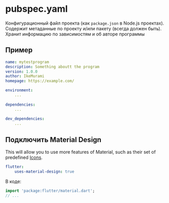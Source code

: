 # pubspec.yaml

Конфигурационный файл проекта (как `package.json` в Node.js проектах). Содержит метаданные по проекту и/или пакету (всегда должен быть). Хранит информацию по зависимостям и об авторе программы

## Пример

```yaml
name: mytestprogram
description: Something aboutt the program
version: 1.0.0
author: IkeMurami
homepage: https://example.com/

environment:
    ...
    
dependencies:
    ...
    
dev_dependencies:
    ...
```

## Подключить Material Design

This will allow you to use more features of Material, such as their set of predefined [Icons](https://fonts.google.com/icons).

```yaml
flutter:
    uses-material-design: true
```

В коде:

```dart
import 'package:flutter/material.dart';
// ...
```
